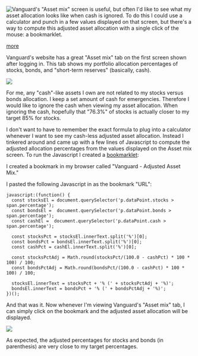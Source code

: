 
<!-- Copyright 2019 Phil Thompson. All Rights Reserved.  As noted in the License section of this repository's readme.md file, this file and its corresponding public HTML file, and all other articles, article files, and images, are distributed under traditional copyright.  The repository source code and other files are distributed under the MIT license. -->

[//]: # (gen-title: Vanguard Adjusted Asset Mix Bookmarklet)

[//]: # (gen-title-url: Vanguard-Adjusted-Asset-Mix-Bookmarklet)

[//]: # (gen-keywords: how to, vanguard, adjusted, custom, asset, mix, allocation, javascript, bookmarklet)

[//]: # (gen-description: Create a bookmarklet to display a customized asset mix on Vanguard.)

[//]: # (gen-meta-end)

<a href="${THIS_ARTICLE}"><img style="float: left" class="width-resp-50-100" src="${SITE_ROOT_REL}/img/20190103.jpg"/></a> Vanguard's "Asset mix" screen is useful, but often I'd like to see what my asset allocation looks like when cash is ignored.  To do this I could use a calculator and punch in a few values displayed on that screen, but there's a way to compute this adjusted asset allocation with a single click of the mouse: a bookmarklet.

[more](more://)

Vanguard's website has a great "Asset mix" tab on the first screen shown after logging in.  This tab shows my portfolio allocation percentages of stocks, bonds, and "short-term reserves" (basically, cash).

<img class="width-100 center-block" src="${SITE_ROOT_REL}/img/20190103-mix.jpg"/>

For me, any "cash"-like assets I own are not related to my stocks versus bonds allocation.  I keep a set amount of cash for emergencies.  Therefore I would like to ignore the cash when viewing my asset allocation.  When ignoring the cash, hopefully that "76.3%" of stocks is actually closer to my target 85% for stocks.

I don't want to have to remember the exact formula to plug into a calculator whenever I want to see my cash-less adjusted asset allocation.  Instead I tinkered around and came up with a few lines of Javascript to compute the adjusted allocation percentages from the values displayed on the Asset mix screen.  To run the Javascript I created a <a target="_blank" href="https://en.wikipedia.org/wiki/Bookmarklet">bookmarklet</a>:

I created a bookmark in my browser called "Vanguard - Adjusted Asset Mix." 

I pasted the following Javascript in as the bookmark "URL":

	javascript:(function() {
	  const stocksEl = document.querySelector('p.dataPoint.stocks > span.percentage');
	  const bondsEl =  document.querySelector('p.dataPoint.bonds > span.percentage');
	  const cashEl =  document.querySelector('p.dataPoint.cash > span.percentage');
	
	  const stocksPct = stocksEl.innerText.split('%')[0];
	  const bondsPct = bondsEl.innerText.split('%')[0];
	  const cashPct = cashEl.innerText.split('%')[0];
	
	  const stocksPctAdj = Math.round(stocksPct/(100.0 - cashPct) * 100 * 100) / 100;
	  const bondsPctAdj = Math.round(bondsPct/(100.0 - cashPct) * 100 * 100) / 100;
	
	  stocksEl.innerText = stocksPct + '% (' + stocksPctAdj + '%)';
	  bondsEl.innerText = bondsPct + '% (' + bondsPctAdj + '%)';
	})();

And that was it.  Now whenever I'm viewing Vanguard's "Asset mix" tab, I can simply click on the bookmark and the adjusted asset allocation will be displayed.

<img class="width-100 center-block" src="${SITE_ROOT_REL}/img/20190103-adj.jpg"/>

As expected, the adjusted percentages for stocks and bonds (in parenthesis) are very close to my target percentages.
